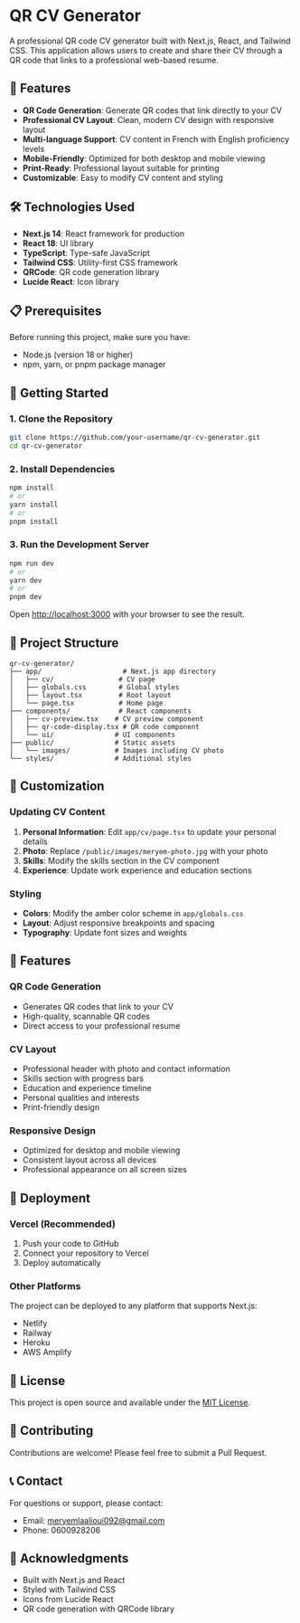 # QR CV Generator

A professional QR code CV generator built with Next.js, React, and Tailwind CSS. This application allows users to create and share their CV through a QR code that links to a professional web-based resume.

## 🚀 Features

- **QR Code Generation**: Generate QR codes that link directly to your CV
- **Professional CV Layout**: Clean, modern CV design with responsive layout
- **Multi-language Support**: CV content in French with English proficiency levels
- **Mobile-Friendly**: Optimized for both desktop and mobile viewing
- **Print-Ready**: Professional layout suitable for printing
- **Customizable**: Easy to modify CV content and styling

## 🛠️ Technologies Used

- **Next.js 14**: React framework for production
- **React 18**: UI library
- **TypeScript**: Type-safe JavaScript
- **Tailwind CSS**: Utility-first CSS framework
- **QRCode**: QR code generation library
- **Lucide React**: Icon library

## 📋 Prerequisites

Before running this project, make sure you have:

- Node.js (version 18 or higher)
- npm, yarn, or pnpm package manager

## 🚀 Getting Started

### 1. Clone the Repository

```bash
git clone https://github.com/your-username/qr-cv-generator.git
cd qr-cv-generator
```

### 2. Install Dependencies

```bash
npm install
# or
yarn install
# or
pnpm install
```

### 3. Run the Development Server

```bash
npm run dev
# or
yarn dev
# or
pnpm dev
```

Open [http://localhost:3000](http://localhost:3000) with your browser to see the result.

## 📁 Project Structure

```
qr-cv-generator/
├── app/                    # Next.js app directory
│   ├── cv/                # CV page
│   ├── globals.css        # Global styles
│   ├── layout.tsx         # Root layout
│   └── page.tsx           # Home page
├── components/            # React components
│   ├── cv-preview.tsx    # CV preview component
│   ├── qr-code-display.tsx # QR code component
│   └── ui/               # UI components
├── public/               # Static assets
│   └── images/           # Images including CV photo
└── styles/               # Additional styles
```

## 🎨 Customization

### Updating CV Content

1. **Personal Information**: Edit `app/cv/page.tsx` to update your personal details
2. **Photo**: Replace `/public/images/meryem-photo.jpg` with your photo
3. **Skills**: Modify the skills section in the CV component
4. **Experience**: Update work experience and education sections

### Styling

- **Colors**: Modify the amber color scheme in `app/globals.css`
- **Layout**: Adjust responsive breakpoints and spacing
- **Typography**: Update font sizes and weights

## 📱 Features

### QR Code Generation
- Generates QR codes that link to your CV
- High-quality, scannable QR codes
- Direct access to your professional resume

### CV Layout
- Professional header with photo and contact information
- Skills section with progress bars
- Education and experience timeline
- Personal qualities and interests
- Print-friendly design

### Responsive Design
- Optimized for desktop and mobile viewing
- Consistent layout across all devices
- Professional appearance on all screen sizes

## 🚀 Deployment

### Vercel (Recommended)

1. Push your code to GitHub
2. Connect your repository to Vercel
3. Deploy automatically

### Other Platforms

The project can be deployed to any platform that supports Next.js:

- Netlify
- Railway
- Heroku
- AWS Amplify

## 📄 License

This project is open source and available under the [MIT License](LICENSE).

## 🤝 Contributing

Contributions are welcome! Please feel free to submit a Pull Request.

## 📞 Contact

For questions or support, please contact:
- Email: meryemlaalioui092@gmail.com
- Phone: 0600928206

## 🙏 Acknowledgments

- Built with Next.js and React
- Styled with Tailwind CSS
- Icons from Lucide React
- QR code generation with QRCode library 